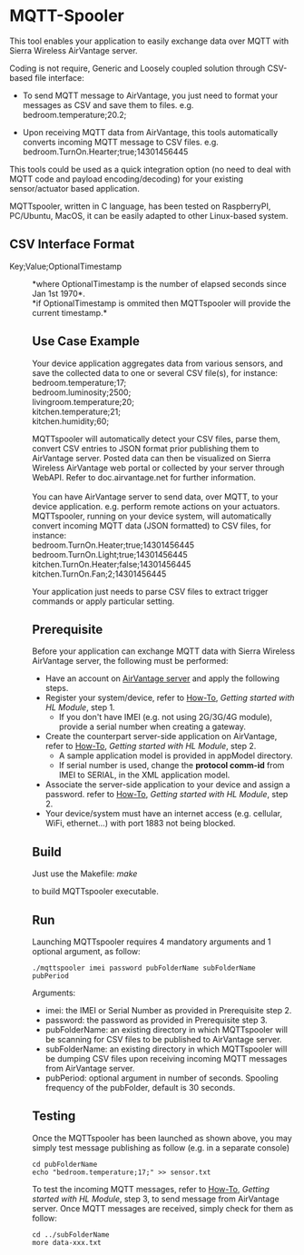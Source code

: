MQTT-Spooler
============

This tool enables your application to easily exchange data over MQTT with Sierra Wireless AirVantage server.

Coding is not require, Generic and Loosely coupled solution through CSV-based file interface:

* To send MQTT message to AirVantage, you just need to format your messages as CSV and save them to files. e.g. bedroom.temperature;20.2;

* Upon receiving MQTT data from AirVantage, this tools automatically converts incoming MQTT message to CSV files. e.g. bedroom.TurnOn.Hearter;true;14301456445

This tools could be used as a quick integration option (no need to deal with MQTT code and payload encoding/decoding) for your existing sensor/actuator based application.

MQTTspooler, written in C language, has been tested on RaspberryPI, PC/Ubuntu, MacOS, it can be easily adapted to other Linux-based system.

CSV Interface Format
--------------------
Key;Value;OptionalTimestamp
<dd>*where OptionalTimestamp is the number of elapsed seconds since Jan 1st 1970*.<br>
<dd>*if OptionalTimestamp is ommited then MQTTspooler will provide the current timestamp.*

Use Case Example
----------------
Your device application aggregates data from various sensors, and save the collected data to one or several CSV file(s), for instance:<br>
bedroom.temperature;17;<br>
bedroom.luminosity;2500;<br>
livingroom.temperature;20;<br>
kitchen.temperature;21;<br>
kitchen.humidity;60;<br>

MQTTspooler will automatically detect your CSV files, parse them, convert CSV entries to JSON format prior publishing them to AirVantage server.
Posted data can then be visualized on Sierra Wireless AirVantage web portal or collected by your server through WebAPI. Refer to doc.airvantage.net for further information.
<br>
<br>
You can have AirVantage server to send data, over MQTT, to your device application. e.g. perform remote actions on your actuators.
MQTTspooler, running on your device system, will automatically convert incoming MQTT data (JSON formatted) to CSV files, for instance:<br>
bedroom.TurnOn.Heater;true;14301456445<br>
bedroom.TurnOn.Light;true;14301456445<br>
kitchen.TurnOn.Heater;false;14301456445<br>
kitchen.TurnOn.Fan;2;14301456445<br>

Your application just needs to parse CSV files to extract trigger commands or apply particular setting.
 
Prerequisite
------------
Before your application can exchange MQTT data with Sierra Wireless AirVantage server, the following must be performed:
* Have an account on [AirVantage server](https://eu.airvantage.net/) and apply the following steps.
* Register your system/device, refer to [How-To](), *Getting started with HL Module*, step 1.
    * If you don't have IMEI (e.g. not using 2G/3G/4G module), provide a serial number when creating a gateway.
* Create the counterpart server-side application on AirVantage, refer to [How-To](), *Getting started with HL Module*, step 2.
    * A sample application model is provided in appModel directory.
    * If serial number is used, change the __protocol comm-id__ from IMEI to SERIAL, in the XML application model.
* Associate the server-side application to your device and assign a password. refer to [How-To](), *Getting started with HL Module*, step 2.
* Your device/system must have an internet access (e.g. cellular, WiFi, ethernet...) with port 1883 not being blocked.

Build
-----
Just use the Makefile:
*make*

to build MQTTspooler executable.

Run
---
Launching MQTTspooler requires 4 mandatory arguments and 1 optional argument, as follow:
~~~
./mqttspooler imei password pubFolderName subFolderName pubPeriod
~~~

Arguments:
* imei:				the IMEI or Serial Number as provided in Prerequisite step 2.
* password: 		the password as provided in Prerequisite step 3.
* pubFolderName:	an existing directory in which MQTTspooler will be scanning for CSV files to be published to AirVantage server.
* subFolderName:	an existing directory in which MQTTspooler will be dumping CSV files upon receiving incoming MQTT messages from AirVantage server.
* pubPeriod:		optional argument in number of seconds. Spooling frequency of the pubFolder, default is 30 seconds.


Testing
-------
Once the MQTTspooler has been launched as shown above, you may simply test message publishing as follow (e.g. in a separate console)
~~~
cd pubFolderName
echo "bedroom.temperature;17;" >> sensor.txt
~~~

To test the incoming MQTT messages, refer to [How-To](), *Getting started with HL Module*, step 3, to send message from AirVantage server.
Once MQTT messages are received, simply check for them as follow:
~~~
cd ../subFolderName
more data-xxx.txt
~~~

